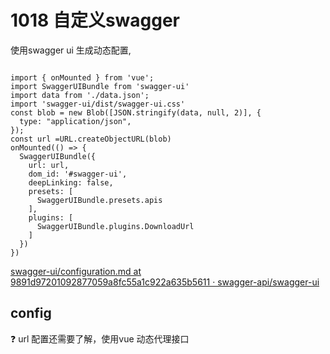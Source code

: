 # 1018 自定义swagger

使用swagger ui 生成动态配置, 

```tsx

import { onMounted } from 'vue';
import SwaggerUIBundle from 'swagger-ui'
import data from './data.json';
import 'swagger-ui/dist/swagger-ui.css'
const blob = new Blob([JSON.stringify(data, null, 2)], {
  type: "application/json",
});
const url =URL.createObjectURL(blob)
onMounted(() => {
  SwaggerUIBundle({
    url: url,
    dom_id: '#swagger-ui',
    deepLinking: false,
    presets: [
      SwaggerUIBundle.presets.apis
    ],
    plugins: [
      SwaggerUIBundle.plugins.DownloadUrl
    ]
  })
})

```

[swagger-ui/configuration.md at 9891d97201092877059a8fc55a1c922a635b5611 · swagger-api/swagger-ui](https://github.com/swagger-api/swagger-ui/blob/9891d97201092877059a8fc55a1c922a635b5611/docs/usage/configuration.md)

## config

<aside>
❓ url 配置还需要了解，使用vue 动态代理接口

</aside>